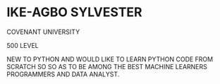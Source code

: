 # IKE-AGBO SYLVESTER
COVENANT UNIVERSITY

500 LEVEL

NEW TO PYTHON AND WOULD LIKE TO LEARN PYTHON CODE FROM SCRATCH SO
SO AS TO BE AMONG THE BEST MACHINE LEARNERS PROGRAMMERS AND DATA ANALYST.

